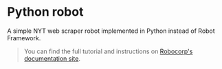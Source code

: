 # Python robot

A simple NYT web scraper robot implemented in Python instead of Robot Framework.

> You can find the full tutorial and instructions on [Robocorp's documentation site](https://robocorp.com/docs/development-guide/python/python-robot).
